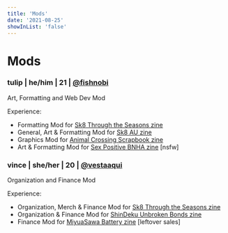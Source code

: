 ```yaml
---
title: 'Mods'
date: '2021-08-25'
showInList: 'false'
---
```


# Mods

### tulip | he/him | 21 | [@fishnobi](https://twitter.com/fishnobi)

Art, Formatting and Web Dev Mod

Experience:

* Formatting Mod for [Sk8 Through the Seasons zine](https://twitter.com/sk8TTSzine)
* General, Art & Formatting Mod for [Sk8 AU zine](https://twitter.com/sk8auzine)
* Graphics Mod for [Animal Crossing Scrapbook zine](https://twitter.com/acscrapbookzine)
* Art & Formatting Mod for [Sex Positive BNHA zine](https://twitter.com/sexpositivebnha) [nsfw]

### vince | she/her | 20 | [@vestaaqui](https://twitter.com/vestaaqui)

Organization and Finance Mod

Experience:

* Organization, Merch & Finance Mod for [Sk8 Through the Seasons zine](https://twitter.com/sk8TTSzine)
* Organization & Finance Mod for [ShinDeku Unbroken Bonds zine](https://twitter.com/unbrokenbondszi)
* Finance Mod for [MiyuaSawa Battery zine](https://twitter.com/miyusawazine) [leftover sales]
